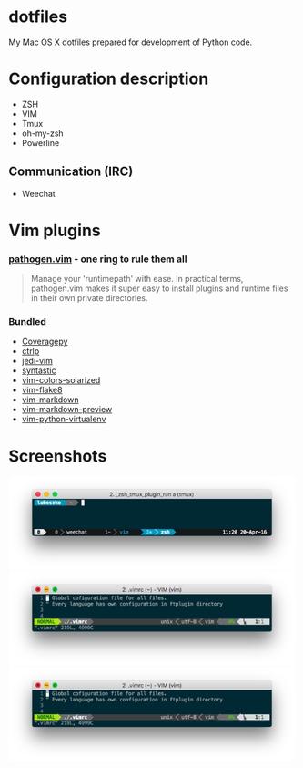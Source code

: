 # dotfiles
My Mac OS X dotfiles prepared for development of Python code.

# Configuration description
* ZSH
* VIM
* Tmux
* oh-my-zsh
* Powerline

## Communication (IRC)
* Weechat

# Vim plugins

### [pathogen.vim][url:pathogen] - one ring to rule them all
> Manage your 'runtimepath' with ease. In practical terms, pathogen.vim makes
> it super easy to install plugins and runtime files in their own private
> directories.

### Bundled
* [Coveragepy][url:coveragepy]
* [ctrlp][url:ctrlp]
* [jedi-vim][url:jedi-vim]
* [syntastic][url:syntastic]
* [vim-colors-solarized][url:vim-colors-solarized]
* [vim-flake8][url:vim-flake8]
* [vim-markdown][url:vim-markdown]
* [vim-markdown-preview][url:vim-markdown-preview]
* [vim-python-virtualenv][url:vim-python-virtualenv]

# Screenshots

![alt text][img:tmux]
![alt text][img:vim]
![alt text][img:vim-omni]


[url:pathogen]: https://github.com/tpope/vim-pathogen
[url:coveragepy]: https://github.com/alfredodeza/coveragepy
[url:ctrlp]: https://github.com/ctrlpvim/ctrlp
[url:jedi-vim]: https://github.com/davidhalter/jedi-vim
[url:syntastic]: https://github.com/scrooloose/syntastic
[url:vim-colors-solarized]: https://github.com/altercation/vim-colors-solarized
[url:vim-flake8]: https://github.com/nvie/vim-flake8
[url:vim-markdown]: https://github.com/plasticboy/vim-markdown
[url:vim-markdown-preview]: https://github.com/JamshedVesuna/vim-markdown-preview
[url:vim-python-virtualenv]: https://github.com/jmcantrell/vim-virtualenv
[img:tmux]: imgs/tmux.png "Tmux window in action"
[img:vim]: imgs/vim.png "VIM window in action"
[img:vim-omni]: imgs/vim.png "VIM with Omnipopup opened"
